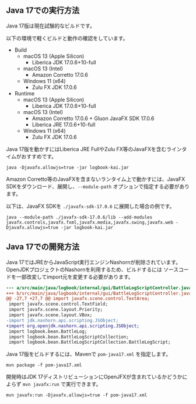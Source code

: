 ## Java 17での実行方法

Java 17版は現在試験的なビルドです。

以下の環境で軽くビルドと動作の確認をしています。

- Build
  - macOS 13 (Apple Silicon)
    - Liberica JDK 17.0.6+10-full
  - macOS 13 (Intel)
    - Amazon Corretto 17.0.6
  - Windows 11 (x64)
    - Zulu FX JDK 17.0.6
- Runtime
  - macOS 13 (Apple Silicon)
    - Liberica JDK 17.0.6+10-full
  - macOS 13 (Intel)
    - Amazon Corretto 17.0.6 + Gluon JavaFX SDK 17.0.6
    - Liberica JRE 17.0.6+10-full
  - Windows 11 (x64)
    - Zulu FX JDK 17.0.6

Java 17版を動かすにはLiberica JRE FullやZulu FX等のJavaFXを含むラインタイムがおすすめです。

```console
java -Djavafx.allowjs=true -jar logbook-kai.jar
```

Amazon Corretto等のJavaFXを含まないランタイム上で動かすには、JavaFX SDKをダウンロード、展開し、`--module-path` オプションで指定する必要があります。

以下は、JavaFX SDKを `./javafx-sdk-17.0.6` に展開した場合の例です。

```console
java --module-path ./javafx-sdk-17.0.6/lib --add-modules javafx.controls,javafx.fxml,javafx.media,javafx.swing,javafx.web -Djavafx.allowjs=true -jar logbook-kai.jar
```

## Java 17での開発方法

Java 17ではJREからJavaScript実行エンジンNashornが削除されています。OpenJDKプロジェクトのNashornを利用するため、ビルドするには
ソースコードを一部改変してimport元を変更する必要があります。

```diff
--- a/src/main/java/logbook/internal/gui/BattleLogScriptController.java
+++ b/src/main/java/logbook/internal/gui/BattleLogScriptController.java
@@ -27,7 +27,7 @@ import javafx.scene.control.TextArea;
 import javafx.scene.control.TextField;
 import javafx.scene.layout.Priority;
 import javafx.scene.layout.VBox;
-import jdk.nashorn.api.scripting.JSObject;
+import org.openjdk.nashorn.api.scripting.JSObject;
 import logbook.bean.BattleLog;
 import logbook.bean.BattleLogScriptCollection;
 import logbook.bean.BattleLogScriptCollection.BattleLogScript;
```

Java 17版をビルドするには、Mavenで `pom-java17.xml` を指定します。

```console
mvn package -f pom-java17.xml
```

開発時はJDK 17ディストリビューションにOpenJFXが含まれているかどうかによらず `mvn javafx:run` で実行できます。

```console
mvn javafx:run -Djavafx.allowjs=true -f pom-java17.xml
```
